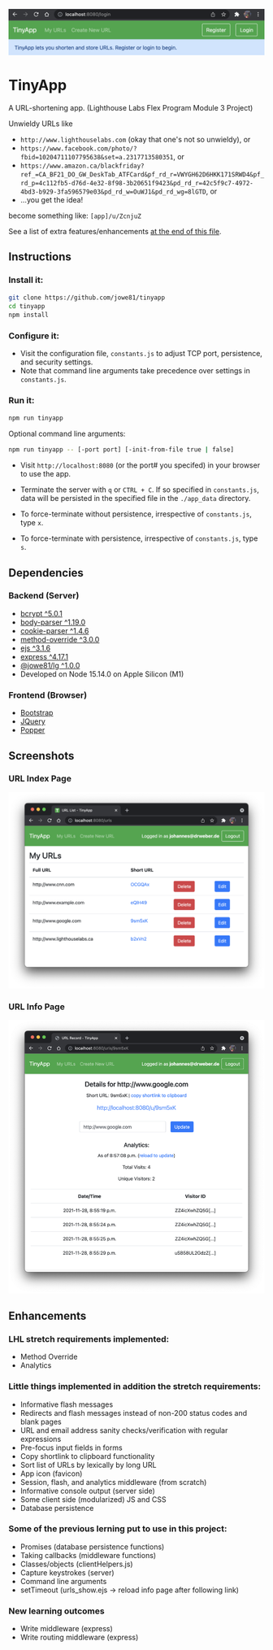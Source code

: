 ![tinyapp-index.png](./docs/tinyapp-header.png)
# TinyApp

A URL-shortening app. 
(Lighthouse Labs Flex Program Module 3 Project)

Unwieldy URLs like
* ```http://www.lighthouselabs.com``` (okay that one's not so unwieldy), or
* ```https://www.facebook.com/photo/?fbid=10204711107795638&set=a.2317713580351```, or
* ```https://www.amazon.ca/blackfriday?ref_=CA_BF21_DO_GW_DeskTab_ATFCard&pf_rd_r=VWYGH62D6HKK171SRWD4&pf_rd_p=4c112fb5-d76d-4e32-8f98-3b20651f9423&pd_rd_r=42c5f9c7-4972-4bd3-b929-3fa596579e03&pd_rd_w=OuWJ1&pd_rd_wg=8lGTD```, or
* ...you get the idea!

become something like: ```[app]/u/ZcnjuZ```

See a list of extra features/enhancements [at the end of this file](#enhancements).

## Instructions
### Install it:
```bash
git clone https://github.com/jowe81/tinyapp
cd tinyapp
npm install
```
### Configure it:
* Visit the configuration file, ```constants.js``` to adjust TCP port, persistence, and security settings.
* Note that command line arguments take precedence over settings in ```constants.js```.

### Run it:
```bash
npm run tinyapp
```
Optional command line arguments:
```bash
npm run tinyapp -- [-port port] [-init-from-file true | false]
```
* Visit ```http://localhost:8080``` (or the port# you specifed) in your browser to use the app.

* Terminate the server with `q` or `CTRL + C`. If so specified in ```constants.js```, data will be persisted in the specified file in the ```./app_data``` directory.

* To force-terminate without persistence, irrespective of ```constants.js```, type `x`.

* To force-terminate with persistence, irrespective of ```constants.js```, type `s`.

## Dependencies

### Backend (Server)
* [bcrypt ^5.0.1](https://www.npmjs.com/package/bcrypt)
* [body-parser ^1.19.0](https://www.npmjs.com/package/body-parser)    
* [cookie-parser ^1.4.6](https://www.npmjs.com/package/cookie-parser)
* [method-override ^3.0.0](https://www.npmjs.com/package/method-override)
* [ejs ^3.1.6](https://www.npmjs.com/package/ejs)
* [express ^4.17.1](https://www.npmjs.com/package/express)
* [@jowe81/lg ^1.0.0](https://www.npmjs.com/package/@jowe81/lg)
* Developed on Node 15.14.0 on Apple Silicon (M1)

### Frontend (Browser)
* [Bootstrap](http://getbootstrap.com)
* [JQuery](http://jquery.com)
* [Popper](popper.js.org)

## Screenshots
### URL Index Page
![tinyapp-index.png](./docs/tinyapp-index.png)
### URL Info Page
![tinyapp-view-and-stats](./docs/tinyapp-view-and-stats.png)

## Enhancements

### LHL stretch requirements implemented:
* Method Override
* Analytics

### Little things implemented in addition the stretch requirements:
* Informative flash messages
* Redirects and flash messages instead of non-200 status codes and blank pages
* URL and email address sanity checks/verification with regular expressions
* Pre-focus input fields in forms
* Copy shortlink to clipboard functionality
* Sort list of URLs by lexically by long URL 
* App icon (favicon)
* Session, flash, and analytics middleware (from scratch)
* Informative console output (server side)
* Some client side (modularized) JS and CSS
* Database persistence 

### Some of the previous lerning put to use in this project:
* Promises (database persistence functions)
* Taking callbacks (middleware functions)
* Classes/objects (clientHelpers.js)
* Capture keystrokes (server)
* Command line arguments
* setTimeout (urls_show.ejs -> reload info page after following link)

### New learning outcomes
* Write middleware (express)
* Write routing middleware (express)
